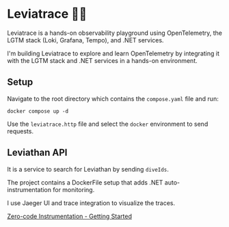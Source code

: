 # Leviatrace 🐋🔎

Leviatrace is a hands-on observability playground using OpenTelemetry, the LGTM stack (Loki, Grafana, Tempo), and .NET
services.

I'm building Leviatrace to explore and learn OpenTelemetry by integrating it with the LGTM stack and .NET services in a
hands-on environment.

## Setup

Navigate to the root directory which contains the `compose.yaml` file and run:

```shell
docker compose up -d
```

Use the `leviatrace.http` file and select the `docker` environment to send requests.

## Leviathan API

It is a service to search for Leviathan by sending `diveIds`.

The project contains a DockerFile setup that adds .NET auto-instrumentation for monitoring.

I use Jaeger UI and trace integration to visualize the traces.

[Zero-code Instrumentation - Getting Started](https://opentelemetry.io/docs/zero-code/net/getting-started/)
